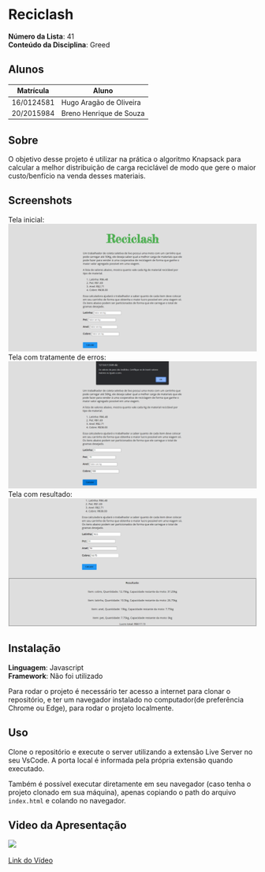 # Reciclash

**Número da Lista**: 41<br>
**Conteúdo da Disciplina**: Greed<br>

## Alunos
|Matrícula | Aluno |
| -- | -- |
| 16/0124581  |  Hugo Aragão de Oliveira|
| 20/2015984  |  Breno Henrique de Souza |

## Sobre 
O objetivo desse projeto é utilizar na prática o algoritmo Knapsack para
calcular a melhor distribuição de carga reciclável de modo que gere o maior
custo/benfício na venda desses materiais. 

## Screenshots
Tela inicial:
<img src="images/Inicio.png" alt="">
Tela com tratamente de erros:
<img src="images/erro.png" alt="">
Tela com resultado:
<img src="images/resultado.png" alt="">

## Instalação 
**Linguagem**: Javascript<br>
**Framework**: Não foi utilizado<br>

Para rodar o projeto é necessário ter acesso a internet para clonar o repositório,
e ter um navegador instalado no computador(de preferência Chrome ou Edge), para rodar
o projeto localmente.

## Uso 
Clone o repositório e execute o server utilizando a extensão Live Server no seu VsCode.
A porta local é informada pela própria extensão quando executado.

Também é possível executar diretamente em seu navegador (caso tenha o projeto clonado em
sua máquina), apenas copiando o path do arquivo `index.html` e colando no navegador.

## Video da Apresentação  
[<img src="https://img.youtube.com/vi/NM-qwSLa1CY/maxresdefault.jpg">](https://youtu.be/NM-qwSLa1CY)

[Link do Vídeo](https://youtu.be/NM-qwSLa1CY)




